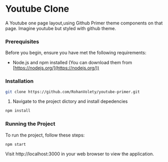 # Youtube Clone

A Youtube one page layout,using Github Primer theme components on that page. Imagine youtube but styled with github theme.

### Prerequisites

Before you begin, ensure you have met the following requirements:

- Node.js and npm installed (You can download them from [https://nodejs.org/](https://nodejs.org/))

### Installation
   ```bash
   git clone https://github.com/RohanVolety/youtube-primer.git
```
1. Navigate to the project dictory and install depedencies

```bash
npm install
```

### Running the Project

To run the project, follow these steps:

```bash
npm start
```

Visit http://localhost:3000 in your web browser to view the application.
